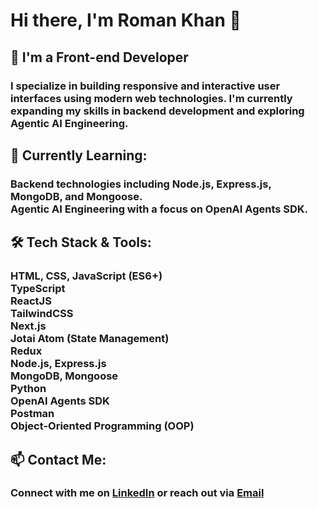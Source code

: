 <!DOCTYPE html>
<html lang="en">
<head>
  <meta charset="UTF-8" />
  <meta name="viewport" content="width=device-width, initial-scale=1.0" />
  <title>Roman Khan - Frontend Developer</title>
</head>
<body>
  <div>
    <h1>Hi there, I'm Roman Khan 👋</h1>
    <h2>💼 I'm a Front-end Developer</h2>
    <h3>
      I specialize in building responsive and interactive user interfaces using modern web technologies. 
      I'm currently expanding my skills in backend development and exploring Agentic AI Engineering.
    </h3>
  </div>

  <div>
    <h2>🎯 Currently Learning:</h2>
    <h3>
      Backend technologies including Node.js, Express.js, MongoDB, and Mongoose.<br/>
      Agentic AI Engineering with a focus on OpenAI Agents SDK.
    </h3>
  </div>

  <div>
    <h2>🛠️ Tech Stack & Tools:</h2>
    <h3>
      HTML, CSS, JavaScript (ES6+)<br/>
      TypeScript<br/>
      ReactJS<br/>
      TailwindCSS<br/>
      Next.js<br/>
      Jotai Atom (State Management)<br/>
      Redux<br/>
      Node.js, Express.js<br/>
      MongoDB, Mongoose<br/>
      Python<br/>
      OpenAI Agents SDK<br/>
      Postman<br/>
      Object-Oriented Programming (OOP)
    </h3>
  </div>

  <div>
    <h2>📫 Contact Me:</h2>
    <h3>
      Connect with me on 
      <a href="https://www.linkedin.com/in/roman-khan-025877316?utm_source=share&utm_campaign=share_via&utm_content=profile&utm_medium=android_app">LinkedIn</a> 
      or reach out via 
      <a href="mailto:ramanayub.26@gmail.com">Email</a>
    </h3>
  </div>
</body>
</html>
